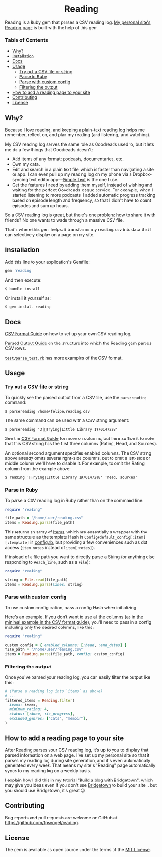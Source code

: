 <h1 align="center">Reading</h1>

Reading is a Ruby gem that parses a CSV reading log. [My personal site's Reading page](https://fpsvogel.com/reading/) is built with the help of this gem.

### Table of Contents

- [Why?](#why)
- [Installation](#installation)
- [Docs](#docs)
- [Usage](#usage)
  - [Try out a CSV file or string](#try-out-a-csv-file-or-string)
  - [Parse in Ruby](#parse-in-ruby)
  - [Parse with custom config](#parse-with-custom-config)
  - [Filtering the output](#filtering-the-output)
- [How to add a reading page to your site](#how-to-add-a-reading-page-to-your-site)
- [Contributing](#contributing)
- [License](#license)

## Why?

Because I love reading, and keeping a plain-text reading log helps me remember, reflect on, and plan my reading (and listening, and watching).

My CSV reading log serves the same role as Goodreads used to, but it lets me do a few things that Goodreads doesn't:

- Add items of any format: podcasts, documentaries, etc.
- Own my data.
- Edit and search in a plain text file, which is faster than navigating a site or app. I can even pull up my reading log on my phone via a Dropbox-syncing text editor app—[Simple Text](https://play.google.com/store/apps/details?id=simple.text.dropbox) is the one I use.
- Get the features I need by adding them myself, instead of wishing and waiting for the perfect Goodreads-esque service. For example, when I started listening to more podcasts, I added automatic progress tracking based on episode length and frequency, so that I didn't have to count episodes and sum up hours.

So a CSV reading log is great, but there's one problem: how to share it with friends? No one wants to wade through a massive CSV file.

That's where this gem helps: it transforms my `reading.csv` into data that I can selectively display on a page on my site.

## Installation

Add this line to your application's Gemfile:

```ruby
gem 'reading'
```

And then execute:

```
$ bundle install
```

Or install it yourself as:

```
$ gem install reading
```

## Docs

[CSV Format Guide](https://github.com/fpsvogel/reading/blob/main/doc/csv-format.md) on how to set up your own CSV reading log.

[Parsed Output Guide](https://github.com/fpsvogel/reading/blob/main/doc/parsed-output.md) on the structure into which the Reading gem parses CSV rows.

[`test/parse_test.rb`](https://github.com/fpsvogel/reading/blob/main/test/parse_test.rb) has more examples of the CSV format.

## Usage

### Try out a CSV file or string

To quickly see the parsed output from a CSV file, use the `parsereading` command:

```
$ parsereading /home/felipe/reading.csv
```

The same command can be used with a CSV string argument:

```
$ parsereading '3|📕Trying|Little Library 1970147288'
```

See the [CSV Format Guide](https://github.com/fpsvogel/reading/blob/main/doc/csv-format.md) for more on columns, but here suffice it to note that this CSV string has the first three columns (Rating, Head, and Sources).

An optional second argument specifies enabled columns. The CSV string above already omits several right-side columns, but to omit a left-side or middle column we'll have to disable it. For example, to omit the Rating column from the example above:

```
$ reading '📕Trying|Little Library 1970147288' 'head, sources'
```

### Parse in Ruby

To parse a CSV reading log in Ruby rather than on the command line:

```ruby
require "reading"

file_path = "/home/user/reading.csv"
items = Reading.parse(file_path)
```

This returns an array of [Items](https://github.com/fpsvogel/reading/blob/main/lib/reading/item.rb), which are essentially a wrapper with the same structure as the template Hash in `Config#default_config[:item][:template]` in [config.rb](https://github.com/fpsvogel/reading/blob/main/lib/reading/config.rb), but providing a few conveniences such as dot access (`item.notes` instead of `item[:notes]`).

If instead of a file path you want to directly parse a String (or anything else responding to `#each_line`, such as a `File`):

```ruby
require "reading"

string = File.read(file_path)
items = Reading.parse(lines: string)
```

### Parse with custom config

To use custom configuration, pass a config Hash when initializing.

Here's an example. If you don't want to use all the columns (as in [the minimal example in the CSV format guide](https://github.com/fpsvogel/reading/blob/main/doc/csv-format.md#a-minimal-reading-log)), you'll need to pass in a config including only the desired columns, like this:

```ruby
require "reading"

custom_config = { enabled_columns: [:head, :end_dates] }
file_path = "/home/user/reading.csv"
items = Reading.parse(file_path, config: custom_config)
```

### Filtering the output

Once you've parsed your reading log, you can easily filter the output like this:

```ruby
# (Parse a reading log into `items` as above)
# ...
filtered_items = Reading.filter(
  items: items,
  minimum_rating: 4,
  status: [:done, :in_progress],
  excluded_genres: ["cats", "memoir"],
)
```

## How to add a reading page to your site

After Reading parses your CSV reading log, it's up to you to display that parsed information on a web page. I've set up my personal site so that it parses my reading log during site generation, and it's even automatically generated every week. That means my site's "Reading" page automatically syncs to my reading log on a weekly basis.

I explain how I did this in my tutorial ["Build a blog with Bridgetown"](https://fpsvogel.com/posts/2021/build-a-blog-with-bridgetown), which may give you ideas even if you don't use [Bridgetown](https://www.bridgetownrb.com/) to build your site… but you should use Bridgetown, it's great 😉

## Contributing

Bug reports and pull requests are welcome on GitHub at https://github.com/fpsvogel/reading.

## License

The gem is available as open source under the terms of the [MIT License](https://opensource.org/licenses/MIT).
